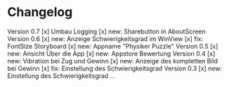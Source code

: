 #  Changelog

Version 0.7
[x] Umbau Logging
[x] new: Sharebutton in AboutScreen
Version 0.6
[x] new: Anzeige Schwierigkeitsgrad im WinView
[x] fix: FontSize Storyboard 
[x] new: Appname "Physiker Puzzle"
Version 0.5
[x] new: Ansicht Über die App
[x] new: Appstore Bewertung
Version 0.4
[x] new: Vibration bei Zug und Gewinn
[x] new: Anzeige des kompletten Bild bei Gewinn
[x] fix: Einstellung des Schwierigkeitsgrad
Version 0.3
[x] new: Einstellung des Schwierigkeitsgrad
...
